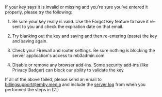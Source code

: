 If your key says it is invalid or missing and you're sure you've entered it properly, please try the following:

1. Be sure your key really is valid. Use the Forgot Key feature to have it re-sent to you and check the expiration date on that email.

2. Try blanking out the key and saving and then re-entering (paste) the key and saving again.

3. Check your Firewall and router settings.  Be sure nothing is blocking the server application's access to mb3admin.com

4. Disable or remove any browser add-ins.  Some security add-ins (like Privacy Badger) can block our ability to validate the key

If all of the above failed, please send an email to [billingsupport@emby.media](mailto:billingsupport@emby.media) and include the [server log](https://emby.media/community/index.php?/topic/739-how-to-report-a-problem/) from when you performed the steps in (2.)